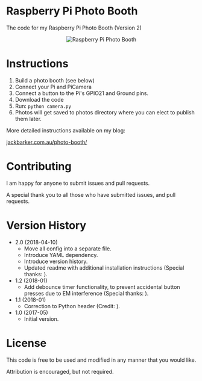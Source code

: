 # Raspberry Pi Photo Booth
The code for my Raspberry Pi Photo Booth (Version 2)

<p align="center"><img alt="Raspberry Pi Photo Booth" src="https://github.com/jibbius/raspberry_pi_photo_booth/blob/master/promo_image.jpg?raw=true" /></p>

# Instructions
1. Build a photo booth (see below)
2. Connect your Pi and PiCamera
3. Connect a button to the Pi's GPIO21 and Ground pins.
4. Download the code
5. Run:
`python camera.py`
5. Photos will get saved to photos directory where you can elect to publish them later.

More detailed instructions available on my blog:

[jackbarker.com.au/photo-booth/](http://jackbarker.com.au/photo-booth/)

# Contributing
I am happy for anyone to submit issues and pull requests.

A special thank you to all those who have submitted issues, and pull requests.

# Version History
- 2.0 (2018-04-10)
  - Move all config into a separate file.
  - Introduce YAML dependency.
  - Introduce version history.
  - Updated readme with additional installation instructions (Special thanks: ).
- 1.2 (2018-01)
  - Add debounce timer functionality, to prevent accidental button presses due to EM interference (Special thanks: ).
- 1.1 (2018-01)
  - Correction to Python header (Credit: ).
- 1.0 (2017-05)
  - Initial version.

# License
This code is free to be used and modified in any manner that you would like.

Attribution is encouraged, but not required.
